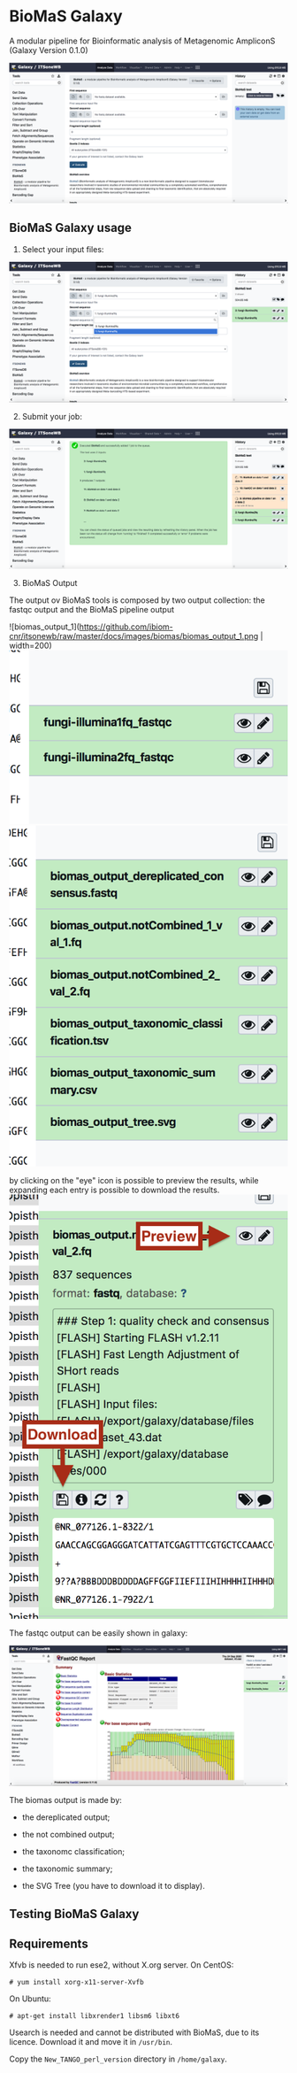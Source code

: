 BioMaS Galaxy
=============

A modular pipeline for Bioinformatic analysis of Metagenomic AmpliconS (Galaxy Version 0.1.0)

![biomas wrapper](https://github.com/ibiom-cnr/itsonewb/raw/master/docs/images/biomas/biomas_galaxy.png)

BioMaS Galaxy usage
-------------------

1. Select your input files:

![data input selection](https://github.com/ibiom-cnr/itsonewb/raw/master/docs/images/biomas/biomas_galaxy_1.png)

2. Submit your job:

![data input selection](https://github.com/ibiom-cnr/itsonewb/raw/master/docs/images/biomas/biomas_galaxy_2.png)

3. BioMaS Output

The output ov BioMaS tools is composed by two output collection: the fastqc output and the BioMaS pipeline output

![biomas_output_1](https://github.com/ibiom-cnr/itsonewb/raw/master/docs/images/biomas/biomas_output_1.png  | width=200)
![biomas_output_1](https://github.com/ibiom-cnr/itsonewb/raw/master/docs/images/biomas/biomas_output_2.png)
![biomas_output_1](https://github.com/ibiom-cnr/itsonewb/raw/master/docs/images/biomas/biomas_output_3.png)

by clicking on the "eye" icon is possible to preview the results, while expanding each entry is possible to download the results.
![biomas_output_1](https://github.com/ibiom-cnr/itsonewb/raw/master/docs/images/biomas/biomas_output_4.png)

The fastqc output can be easily shown in galaxy:

![biomas_output_1](https://github.com/ibiom-cnr/itsonewb/raw/master/docs/images/biomas/biomas_output_fastqc.png)

The biomas output is made by:

- the dereplicated output;

- the not combined output;

- the taxonomc classification;

- the taxonomic summary;

- the SVG Tree (you have to download it to display).


Testing BioMaS Galaxy
---------------------




Requirements
------------

Xfvb is needed to run ese2, without X.org server. On CentOS:

```
# yum install xorg-x11-server-Xvfb
```

On Ubuntu:
```
# apt-get install libxrender1 libsm6 libxt6
```

Usearch is needed and cannot be distributed with BioMaS, due to its licence. Download it and move it in `/usr/bin`.

Copy the ``New_TANGO_perl_version`` directory in `/home/galaxy`.
